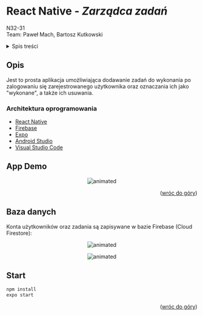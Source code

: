  # React Native - <i>Zarządca zadań</i> 

<p align="center">

  N32-31<br>
  Team: Paweł Mach, Bartosz Kutkowski
  
 </p>
 
 <!-- TABLE OF CONTENTS -->
<details>
  <summary>Spis treści</summary>
  <ol>
    <li>
      <a href="#opis">Opis</a>
      <ul>
        <li><a href="#architektura-oprogramowania">Architektura oprogramowania</a></li>
      </ul>
    </li>
    <li>
      <a href="#app-demo">App Demo</a>
    </li>
        <li>
      <a href="#baza-danych">Baza danych</a>
    </li>
     <li>
      <a href="#start">Start</a>
    </li>
  </ol>
</details>

 
 ## Opis

  Jest to prosta aplikacja umożliwiająca dodawanie zadań do wykonania 
  po zalogowaniu się zarejestrowanego użytkownika oraz
  oznaczania ich jako "wykonane", a także ich usuwania.


### Architektura oprogramowania

* [React Native](https://reactnative.dev/)
* [Firebase](https://firebase.google.com/)
* [Expo](https://expo.dev/)
* [Android Studio](https://developer.android.com/)
* [Visual Studio Code](https://code.visualstudio.com/)

## App Demo

<p align="center">
  <img src="https://github.com/pmh-projects/ReactNativeFirebaseAppZal/blob/main/assets/rnzal.gif" alt="animated" />
</p>

<p align="right">(<a href="#top">wróc do góry</a>)</p>

## Baza danych

Konta użytkowników oraz zadania są zapisywane w bazie Firebase (Cloud Firestore):
  
<p align="center">
  <img src="https://github.com/pmh-projects/ReactNativeFirebaseAppZal/blob/main/assets/reactnative_1.jpg" alt="animated" />
</p><p align="center">
  <img src="https://github.com/pmh-projects/ReactNativeFirebaseAppZal/blob/main/assets/reactnative_2.jpg" alt="animated" />
</p>

## Start

  ```sh
  npm install
  expo start
  ```

<p align="right">(<a href="#top">wróc do góry</a>)</p>
